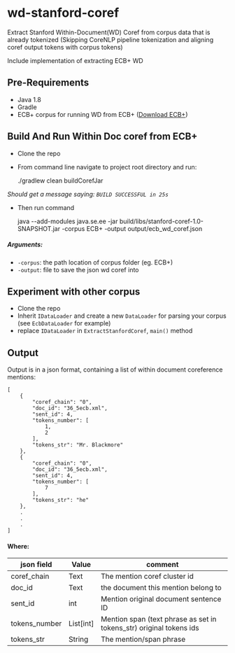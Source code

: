 # wd-stanford-coref
Extract Stanford Within-Document(WD) Coref from corpus data that is already tokenized (Skipping CoreNLP pipeline tokenization and aligning coref output tokens with corpus tokens)

Include implementation of extracting ECB+ WD

Pre-Requirements
--
- Java 1.8
- Gradle
- ECB+ corpus for running WD from ECB+ (<a href="http://www.newsreader-project.eu/results/data/the-ecb-corpus/">Download ECB+</a>)

Build And Run Within Doc coref from ECB+
--
* Clone the repo
* From command line navigate to project root directory and run:
    
    
    ./gradlew clean buildCorefJar
    
*Should get a message saying: `BUILD SUCCESSFUL in 25s`*
* Then run command

    
    java --add-modules java.se.ee -jar build/libs/stanford-coref-1.0-SNAPSHOT.jar -corpus ECB+ -output output/ecb_wd_coref.json


##### Arguments:

* `-corpus`: the path location of corpus folder (eg. ECB+)
* `-output`: file to save the json wd coref into


Experiment with other corpus
--
* Clone the repo
* Inherit `IDataLoader` and create a new `DataLoader` for parsing your corpus (see `EcbDataLoader` for example)
* replace `IDataLoader` in `ExtractStanfordCoref`, `main()` method


Output
--
Output is in a json format, containing a list of within document coreference mentions:

    [
        {
            "coref_chain": "0",
            "doc_id": "36_5ecb.xml",
            "sent_id": 4,
            "tokens_number": [
                1,
                2
            ],
            "tokens_str": "Mr. Blackmore"
        },
        {
            "coref_chain": "0",
            "doc_id": "36_5ecb.xml",
            "sent_id": 4,
            "tokens_number": [
                7
            ],
            "tokens_str": "he"
        },
        .
        .
        .
    ]
    
#### Where:
  
| json field  | Value | comment |
| ------------- | ------------- | ------------- |
| coref_chain | Text | The mention coref cluster id |
| doc_id | Text | the document this mention belong to |
| sent_id | int | Mention original document sentence ID |
| tokens_number | List[int] | Mention span (text phrase as set in tokens_str) original tokens ids |
| tokens_str | String | The mention/span phrase |
